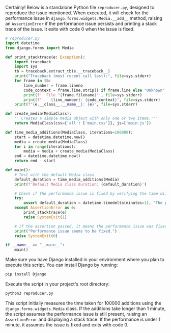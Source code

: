 Certainly! Below is a standalone Python file `reproducer.py`, designed to reproduce the issue mentioned. When executed, it will check for the performance issue in `django.forms.widgets.Media.__add__` method, raising an `AssertionError` if the performance issue persists and printing a stack trace of the issue. It exits with code 0 when the issue is fixed.

```python
# reproducer.py
import datetime
from django.forms import Media

def print_stacktrace(e: Exception):
    import traceback
    import sys
    tb = traceback.extract_tb(e.__traceback__)
    print("Traceback (most recent call last):", file=sys.stderr)
    for frame in tb:
        line_number = frame.lineno
        code_context = frame.line.strip() if frame.line else "Unknown"
        print(f'  File "{frame.filename}"', file=sys.stderr)
        print(f"    {line_number}: {code_context}", file=sys.stderr)
    print(f"{e.__class__.__name__}: {e}", file=sys.stderr)

def create_media(MediaClass):
    '''Creates a simple Media object with only one or two items.'''
    return MediaClass(css={'all': ['main.css']}, js=['main.js'])

def time_media_additions(MediaClass, iterations=100000):
    start = datetime.datetime.now()
    media = create_media(MediaClass)
    for i in range(iterations):
        media = media + create_media(MediaClass)
    end = datetime.datetime.now()
    return end - start

def main():
    # Test with the default Media class
    default_duration = time_media_additions(Media)
    print(f'Default Media class duration: {default_duration}')

    # Check if the performance issue is fixed by verifying the time difference
    try:
        assert default_duration < datetime.timedelta(minutes=1), "The performance issue is still present."
    except AssertionError as e:
        print_stacktrace(e)
        raise SystemExit(1)

    # If the assertion passed, it means the performance issue was fixed.
    print("Performance issue seems to be fixed.")
    raise SystemExit(0)

if __name__ == "__main__":
    main()
```

Make sure you have Django installed in your environment where you plan to execute this script. You can install Django by running:

```sh
pip install Django
```

Execute the script in your project's root directory:

```sh
python3 reproducer.py
```

This script initially measures the time taken for 100000 additions using the `django.forms.widgets.Media` class. If the additions take longer than 1 minute, the script assumes the performance issue is still present, raising an `AssertionError` and displaying a stack trace. If the performance is under 1 minute, it assumes the issue is fixed and exits with code 0.